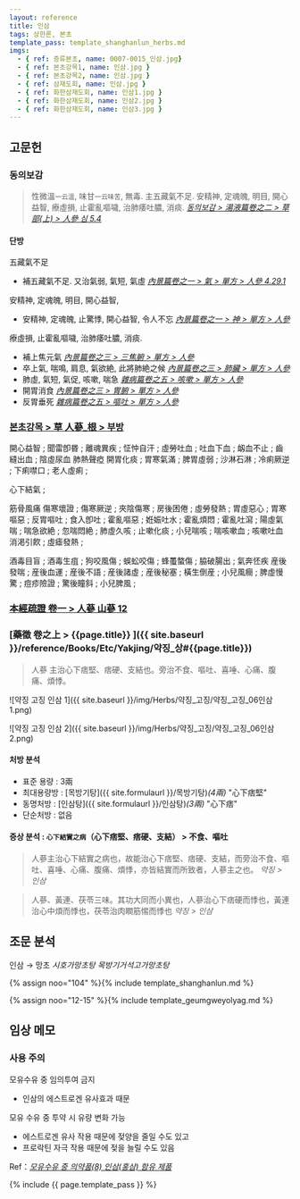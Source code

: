```yaml
---
layout: reference
title: 인삼
tags: 상한론, 본초
template_pass: template_shanghanlun_herbs.md
imgs:
  - { ref: 증류본초, name: 0007-0015_인삼.jpg}
  - { ref: 본초강목1, name: 인삼.jpg }
  - { ref: 본초강목2, name: 인삼.jpg }
  - { ref: 삼재도회, name: 인삼.jpg }
  - { ref: 화한삼재도회, name: 인삼1.jpg }
  - { ref: 화한삼재도회, name: 인삼2.jpg }
  - { ref: 화한삼재도회, name: 인삼3.jpg }
---
```



## 고문헌


### 동의보감

> 性微溫<small>一云溫</small>, 味甘<small>一云味苦</small>, 無毒. 主五藏氣不足. 安精神, 定魂魄, 明目, 開心益智, 療虛損, 止霍亂嘔噦, 治肺痿吐膿, 消痰. _[동의보감 > 湯液篇卷之二 > 草部(上) >  人參 심 5.4](https://mediclassics.kr/books/8/volume/21/#content_1234)_

#### 단방

五藏氣不足
* 補五藏氣不足. 又治氣弱, 氣短, 氣虛 _[內景篇卷之一 > 氣 > 單方 >  人參 4.29.1](https://mediclassics.kr/books/8/volume/1/#content_797)_

安精神, 定魂魄, 明目, 開心益智,
* 安精神, 定魂魄, 止驚悸, 開心益智, 令人不忘 _[內景篇卷之一 > 神 > 單方 > 人參](https://mediclassics.kr/books/8/volume/1#content_1208)_

療虛損, 止霍亂嘔噦, 治肺痿吐膿, 消痰.
* 補上焦元氣 _[內景篇卷之三 > 三焦腑 > 單方 > 人參](https://mediclassics.kr/books/8/volume/3#content_1069)_
* 卒上氣, 喘鳴, 肩息, 氣欲絶, 此將肺絶之候 _[內景篇卷之三 > 肺臟 > 單方 > 人參](https://mediclassics.kr/books/8/volume/3#content_507)_
* 肺虛, 氣短, 氣促, 咳嗽, 喘急 _[雜病篇卷之五 > 咳嗽 > 單方 > 人參](https://mediclassics.kr/books/8/volume/13#content_1202)_
* 開胃消食 _[內景篇卷之三 > 胃腑 > 單方 > 人參](https://mediclassics.kr/books/8/volume/3#content_776)_
* 反胃垂死 _[雜病篇卷之五 > 嘔吐 > 單方 > 人參](https://mediclassics.kr/books/8/volume/13#content_397)_


### [본초강목 > 草	人蔘_根 > 부방]()

開心益智 ; 聞雷卽昬 ; 離魂異疾 ; 怔忡自汗 ;
虛勞吐血 ; 吐血下血 ; 衂血不止 ; 齒縫出血 ; 陰虛尿血
肺熱聲瘂
開胃化痰 ; 胃寒氣滿 ; 脾胃虛弱 ;
沙淋石淋 ;
冷痢厥逆 ; 下痢噤口 ; 老人虛痢 ;

心下結氣 ;

筋骨風痛
傷寒壞證 ; 傷寒厥逆 ; 夾陰傷寒 ;
房後困倦 ; 虛勞發熱 ;
胃虛惡心 ; 胃寒嘔惡 ; 反胃嘔吐 ; 食入卽吐 ; 霍亂嘔惡 ; 姙娠吐水 ;
霍亂煩悶 ; 霍亂吐瀉 ;
陽虛氣喘 ; 喘急欲絶 ; 忽喘悶絶 ; 肺虛久咳 ; 止嗽化痰 ; 小兒喘咳 ; 喘咳嗽血 ; 咳嗽吐血
消渇引飮 ;
虛瘧發熱 ;

酒毒目盲 ; 酒毒生疽 ; 狗咬風傷 ; 蜈蚣咬傷 ; 蜂蠆螫傷 ; 脇破腸出 ; 氣奔怌疾
産後發喘 ; 産後血運 ; 産後不語 ; 産後諸虛 ; 産後秘塞 ; 橫生倒産 ;
小兒風癎 ; 脾虛慢驚 ; 痘疹險證 ; 驚後瞳斜 ; 小兒脾風 ;

### [本經疏證 卷一  > 人蔘 山蔘 12](https://mediclassics.kr/books/154/volume/1/#content_90)



### [藥徵 卷之上 > {{page.title}} ]({{ site.baseurl }}/reference/Books/Etc/Yakjing/약징_상#{{page.title}})

> 人蔘 主治心下痞堅、痞硬、支結也。旁治不食、嘔吐、喜唾、心痛、腹痛、煩悸。

![약징 고징 인삼 1]({{ site.baseurl }}/img/Herbs/약징_고징/약징_고징_06인삼1.png)

![약징 고징 인삼 2]({{ site.baseurl }}/img/Herbs/약징_고징/약징_고징_06인삼2.png)


#### 처방 분석

* 표준 용량 : 3兩
* 최대용량방 : [목방기탕]({{ site.formulaurl }}/목방기탕)_(4兩)_ "心下痞堅"
* 동명처방 : [인삼탕]({{ site.formulaurl }}/인삼탕)_(3兩)_ "心下痞"
* 단순처방 : 없음


#### 증상 분석 : `心下結實之病`（心下痞堅、痞硬、支結） > 不食、嘔吐

> 人蔘主治心下結實之病也，故能治心下痞堅、痞硬、支結，而旁治不食、嘔吐、喜唾、心痛、腹痛、煩悸，亦皆結實而所致者，人蔘主之也。 _약징 > 인삼_




> 人蔘、黃連、茯苓三味。其功大同而小異也，人蔘治心下痞硬而悸也，黃連治心中煩而悸也，茯苓治肉瞤筋惕而悸也 _약징 > 인삼_

## 조문 분석

인삼 → 망초 _시호가망초탕_ _목방기거석고가망초탕_

{% assign noo="104" %}{% include template_shanghanlun.md %}

{% assign noo="12-15" %}{% include template_geumgweyolyag.md %}

## 임상 메모

### 사용 주의

모유수유 중 임의투여 금지
* 인삼의 에스트로겐 유사효과 때문

모유 수유 중 투약 시 유량 변화 가능
* 에스트로겐 유사 작용 때문에 젖양을 줄일 수도 있고
* 프로락틴 자극 작용 때문에 젖을 늘릴 수도 있음

Ref：_[모유수유 중 의약품(8) 인삼(홍삼) 함유 제품](http://www.mjmedi.com/news/articleView.html?idxno=21399)_


{% include {{ page.template_pass }} %}
